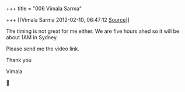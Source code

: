 +++
title = "006 Vimala Sarma"

+++
[[Vimala Sarma	2012-02-10, 06:47:12 [Source](https://groups.google.com/g/samskrita/c/mtLnxzqBL6o)]]



The timing is not great for me either. We are five hours ahed so it will be about 1AM in Sydney.

Please send me the video link.

Thank you

Vimala



